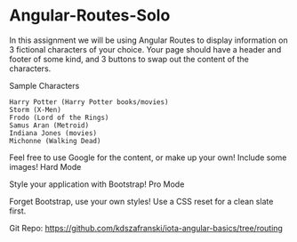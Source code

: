 # Angular-Routes-Solo

In this assignment we will be using Angular Routes to display information on 3 fictional characters of your choice. Your page should have a header and footer of some kind, and 3 buttons to swap out the content of the characters.

Sample Characters

    Harry Potter (Harry Potter books/movies)
    Storm (X-Men)
    Frodo (Lord of the Rings)
    Samus Aran (Metroid)
    Indiana Jones (movies)
    Michonne (Walking Dead)

Feel free to use Google for the content, or make up your own! Include some images!
Hard Mode

Style your application with Bootstrap!
Pro Mode

Forget Bootstrap, use your own styles! Use a CSS reset for a clean slate first.

Git Repo: https://github.com/kdszafranski/iota-angular-basics/tree/routing
